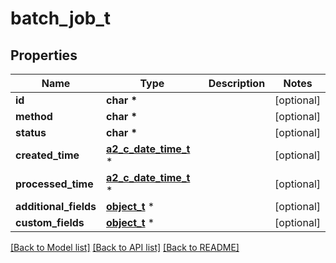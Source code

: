 # batch_job_t

## Properties
Name | Type | Description | Notes
------------ | ------------- | ------------- | -------------
**id** | **char \*** |  | [optional] 
**method** | **char \*** |  | [optional] 
**status** | **char \*** |  | [optional] 
**created_time** | [**a2_c_date_time_t**](a2_c_date_time.md) \* |  | [optional] 
**processed_time** | [**a2_c_date_time_t**](a2_c_date_time.md) \* |  | [optional] 
**additional_fields** | [**object_t**](.md) \* |  | [optional] 
**custom_fields** | [**object_t**](.md) \* |  | [optional] 

[[Back to Model list]](../README.md#documentation-for-models) [[Back to API list]](../README.md#documentation-for-api-endpoints) [[Back to README]](../README.md)


